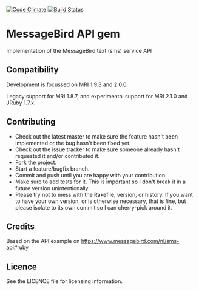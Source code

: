 [![Code Climate](https://codeclimate.com/github/nedap/messagebird.png)](https://codeclimate.com/github/nedap/messagebird)
[![Build Status](https://travis-ci.org/nedap/messagebird.png?branch=master)](https://travis-ci.org/nedap/messagebird)

# MessageBird API gem
Implementation of the MessageBird text (sms) service API

## Compatibility
Development is focussed on MRI 1.9.3 and 2.0.0.

Legacy support for MRI 1.8.7, and experimental support for MRI 2.1.0 and JRuby 1.7.x.

## Contributing
* Check out the latest master to make sure the feature hasn't been implemented or the bug hasn't been fixed yet.
* Check out the issue tracker to make sure someone already hasn't requested it and/or contributed it.
* Fork the project.
* Start a feature/bugfix branch.
* Commit and push until you are happy with your contribution.
* Make sure to add tests for it. This is important so I don't break it in a future version unintentionally.
* Please try not to mess with the Rakefile, version, or history. If you want to have your own version, or is otherwise necessary, that is fine, but please isolate to its own commit so I can cherry-pick around it.

## Credits
Based on the API example on https://www.messagebird.com/nl/sms-api#ruby

## Licence
See the LICENCE file for licensing information.
